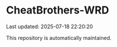 # CheatBrothers-WRD

Last updated: 2025-07-18 22:20:20

This repository is automatically maintained.
